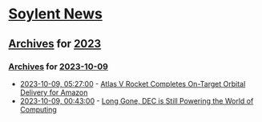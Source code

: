 # [Soylent News](../../../README.md)

## [Archives](../../index.md) for [2023](../index.md)

### [Archives](../../index.md) for [2023-10-09](index.md)

* [2023-10-09, 05:27:00](https://soylentnews.org/article.pl?sid=23/10/08/1418224&from=rss) - [Atlas V Rocket Completes On-Target Orbital Delivery for Amazon](https://soylentnews.org/article.pl?sid=23/10/08/1418224&from=rss)
* [2023-10-09, 00:43:00](https://soylentnews.org/article.pl?sid=23/10/08/1415221&from=rss) - [Long Gone, DEC is Still Powering the World of Computing](https://soylentnews.org/article.pl?sid=23/10/08/1415221&from=rss)
